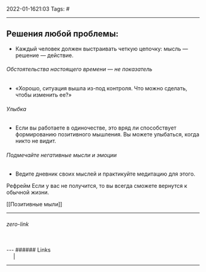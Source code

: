 2022-01-1621:03
Tags: #

---
## Решения любой проблемы: 
- Каждый человек должен выстраивать четкую цепочку: мысль — решение — действие.

###### Обстоятельства настоящего времени — не показатель
- «Хорошо, ситуация вышла из-под контроля. Что можно сделать, чтобы изменить ее?»
###### Улыбка
- Если вы работаете в одиночестве, это вряд ли способствует формированию позитивного мышления. Вы можете улыбаться, когда никто не видит.

###### Подмечайте негативные мысли и эмоции
- Ведите дневник своих мыслей и практикуйте медитацию для этого.


Рефрейм Если у вас не получится, то вы всегда сможете вернутся к обычной жизни. 
</br>

[[Позитивные мыли]]

---
###### zero-link </br>

</br>
---
###### Links </br>
 &emsp; | &emsp; 


---